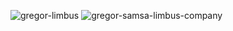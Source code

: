 ![gregor-limbus](https://github.com/Mephistopheles1314/Mephistopheles1314/assets/163795815/794f6346-9b1b-4ccc-b8f6-d302a871ba51)
![gregor-samsa-limbus-company](https://github.com/Mephistopheles1314/Mephistopheles1314/assets/163795815/14999ecf-9613-46a8-ba75-6532d06b8bfe)
